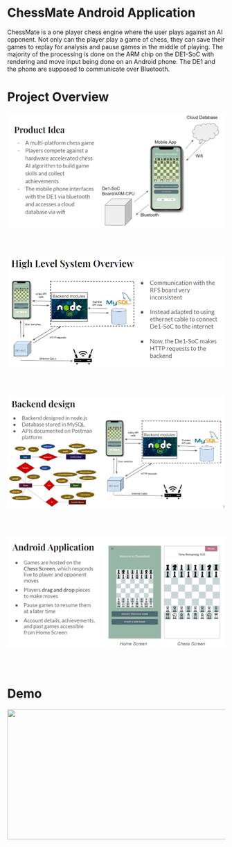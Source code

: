 # ChessMate Android Application
ChessMate is a one player chess engine where the user plays against an AI opponent. 
Not only can the player play a game of chess, they can save their games to replay for analysis and pause games in the middle of playing. 
The majority of the processing is done on the ARM chip on the DE1-SoC with rendering and move input being done on an Android phone. The DE1 and the phone are supposed to communicate over Bluetooth. 

# Project Overview
![Alt text](https://github.com/maddie1202/ChessMate/blob/main/product_idea.png)

</br>
</br>

![Alt text](https://github.com/maddie1202/ChessMate/blob/main/sys_arch.png)

</br>
</br>

![Alt text](https://github.com/maddie1202/ChessMate/blob/main/backend.png)

</br>
</br>

![Alt text](https://github.com/maddie1202/ChessMate/blob/main/frontend.png)

</br>
</br>

# Demo
[<img src="https://img.youtube.com/vi/cPS8bjH6wZc/hqdefault.jpg" width="600" height="300"
/>](https://www.youtube.com/embed/cPS8bjH6wZc)
